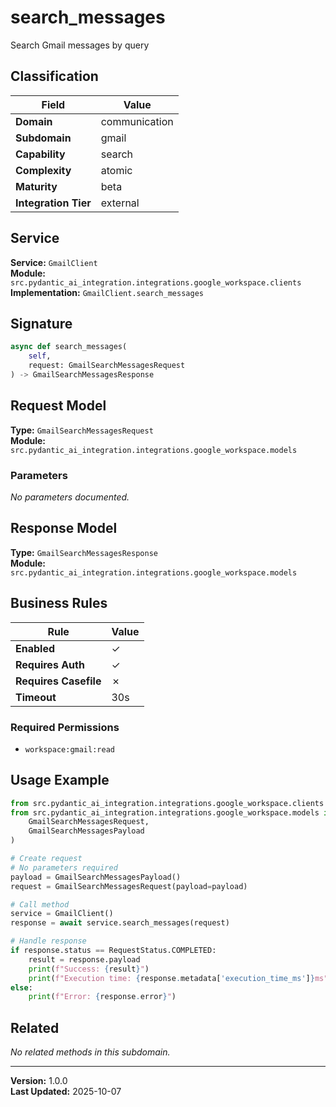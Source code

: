 # search_messages

Search Gmail messages by query

## Classification

| Field | Value |
|-------|-------|
| **Domain** | communication |
| **Subdomain** | gmail |
| **Capability** | search |
| **Complexity** | atomic |
| **Maturity** | beta |
| **Integration Tier** | external |

## Service

**Service:** `GmailClient`  
**Module:** `src.pydantic_ai_integration.integrations.google_workspace.clients`  
**Implementation:** `GmailClient.search_messages`

## Signature

```python
async def search_messages(
    self,
    request: GmailSearchMessagesRequest
) -> GmailSearchMessagesResponse
```

## Request Model

**Type:** `GmailSearchMessagesRequest`  
**Module:** `src.pydantic_ai_integration.integrations.google_workspace.models`

### Parameters

*No parameters documented.*


## Response Model

**Type:** `GmailSearchMessagesResponse`  
**Module:** `src.pydantic_ai_integration.integrations.google_workspace.models`

## Business Rules

| Rule | Value |
|------|-------|
| **Enabled** | ✓ |
| **Requires Auth** | ✓ |
| **Requires Casefile** | ✗ |
| **Timeout** | 30s |

### Required Permissions

- `workspace:gmail:read`


## Usage Example

```python
from src.pydantic_ai_integration.integrations.google_workspace.clients import GmailClient
from src.pydantic_ai_integration.integrations.google_workspace.models import (
    GmailSearchMessagesRequest,
    GmailSearchMessagesPayload
)

# Create request
# No parameters required
payload = GmailSearchMessagesPayload()
request = GmailSearchMessagesRequest(payload=payload)

# Call method
service = GmailClient()
response = await service.search_messages(request)

# Handle response
if response.status == RequestStatus.COMPLETED:
    result = response.payload
    print(f"Success: {result}")
    print(f"Execution time: {response.metadata['execution_time_ms']}ms")
else:
    print(f"Error: {response.error}")
```

## Related

*No related methods in this subdomain.*


---

**Version:** 1.0.0  
**Last Updated:** 2025-10-07
